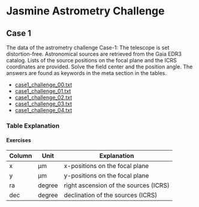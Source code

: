 # Jasmine Astrometry Challenge
## Case 1
The data of the astrometry challenge Case-1: The telescope is set distortion-free. Astronomical sources are retrieved from the Gaia EDR3 catalog. Lists of the source positions on the focal plane and the ICRS coordinates are provided. Solve the field center and the position angle. The answers are found as keywords in the meta section in the tables.

- [case1_challenge_00.txt](https://github.com/xr0038/jasmine_warpfield/raw/master/challenge/case1/case1_challenge_00.txt)
- [case1_challenge_01.txt](https://github.com/xr0038/jasmine_warpfield/raw/master/challenge/case1/case1_challenge_01.txt)
- [case1_challenge_02.txt](https://github.com/xr0038/jasmine_warpfield/raw/master/challenge/case1/case1_challenge_02.txt)
- [case1_challenge_03.txt](https://github.com/xr0038/jasmine_warpfield/raw/master/challenge/case1/case1_challenge_03.txt)
- [case1_challenge_04.txt](https://github.com/xr0038/jasmine_warpfield/raw/master/challenge/case1/case1_challenge_04.txt)


### Table Explanation
#### Exercises

|Column|Unit|Explanation|
|------|-----|-----|
|x|&mu;m|x-positions on the focal plane|
|y|&mu;m|y-positions on the focal plane|
|ra|degree|right ascension of the sources (ICRS)|
|dec|degree|declination of the sources (ICRS)|
